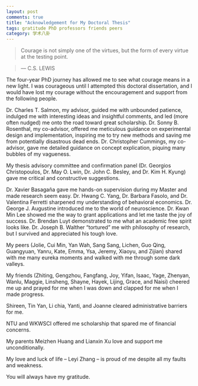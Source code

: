 ```yaml
---
layout: post
comments: true
title: "Acknowledgement for My Doctoral Thesis"
tags: gratitude PhD professors friends peers
category: 学术八卦
---
```


> Courage is not simply one of the virtues, but the form of every virtue at the testing point.     

> –– C.S. LEWIS


The four-year PhD journey has allowed me to see what courage means in a new light. I was courageous until I attempted this doctoral dissertation, and I would have lost my courage without the encouragement and support from the following people. 

Dr. Charles T. Salmon, my advisor, guided me with unbounded patience, indulged me with interesting ideas and insightful comments, and led (more often nudged) me onto the road toward great scholarship. Dr. Sonny B. Rosenthal, my co-advisor, offered me meticulous guidance on experimental design and implementation, inspiring me to try new methods and saving me from potentially disastrous dead ends. Dr. Christopher Cummings, my co-advisor, gave me detailed guidance on concept explication, piquing many bubbles of my vagueness. 

My thesis advisory committee and confirmation panel (Dr. Georgios Christopoulos, Dr. May O. Lwin, Dr. John C. Besley, and Dr. Kim H. Kyung) gave me critical and constructive suggestions. 

Dr. Xavier Basagaña gave me hands-on supervision during my Master and made research seem easy. Dr. Hwang C. Yang, Dr. Barbara Fasolo, and Dr. Valentina Ferretti sharpened my understanding of behavioral economics. Dr. George J. Augustine introduced me to the world of neuroscience. Dr. Kwan Min Lee showed me the way to grant applications and let me taste the joy of success. Dr. Brendan Luyt demonstrated to me what an academic free spirit looks like. Dr. Joseph B. Walther “tortured” me with philosophy of research, but I survived and appreciated his tough love.

My peers (Jolie, Cui Min, Yan Wah, Sang Sang, Lichen, Guo Qing, Guangyuan, Yanru, Kate, Emma, Ysa, Jeremy, Xiaoyu, and Zijian) shared with me many eureka moments and walked with me through some dark valleys.       
       
My friends (Zhiting, Gengzhou, Fangfang, Joy, Yifan, Isaac, Yage, Zhenyan, Wanlu, Maggie, Linsheng, Shayne, Hayek, Lijing, Grace, and Naisi) cheered me up and prayed for me when I was down and clapped for me when I made progress.

Shireen, Tin Yan, Li chia, Yanti, and Joanne cleared administrative barriers for me.

NTU and WKWSCI offered me scholarship that spared me of financial concerns.

My parents Meizhen Huang and Lianxin Xu love and support me unconditionally.

My love and luck of life – Leyi Zhang – is proud of me despite all my faults and weakness. 

You will always have my gratitude.


